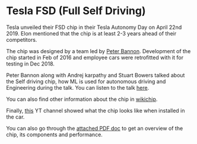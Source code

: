 # Tesla FSD (Full Self Driving)

Tesla unveiled their FSD chip in their Tesla Autonomy Day on April 22nd 2019. Elon mentioned that the chip is at least 2-3 years ahead of their competitors.  

The chip was designed by a team led by [Peter Bannon](https://www.linkedin.com/in/peterbannon/). Development of the chip started in Feb of 2016 and employee cars were retrofitted with it for testing in Dec 2018.

Peter Bannon along with Andrej karpathy and Stuart Bowers talked about the Self driving chip, how ML is used for autonomous driving and Engineering during the talk. You can listen to the talk [here](https://www.youtube.com/watch?v=Ucp0TTmvqOE).

You can also find other information about the chip in [wikichip](https://en.wikichip.org/wiki/tesla_(car_company)/fsd_chip).

Finally, [this](https://www.youtube.com/watch?v=8hRawHIYg0M) YT channel showed what the chip looks like when installed in the car.

You can also go through the [attached PDF doc](Tesla/Tesla_FSD.pdf) to get an overview of the chip, its components and performance.
